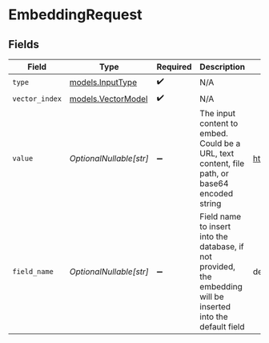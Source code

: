 # EmbeddingRequest


## Fields

| Field                                                                                                          | Type                                                                                                           | Required                                                                                                       | Description                                                                                                    | Example                                                                                                        |
| -------------------------------------------------------------------------------------------------------------- | -------------------------------------------------------------------------------------------------------------- | -------------------------------------------------------------------------------------------------------------- | -------------------------------------------------------------------------------------------------------------- | -------------------------------------------------------------------------------------------------------------- |
| `type`                                                                                                         | [models.InputType](../models/inputtype.md)                                                                     | :heavy_check_mark:                                                                                             | N/A                                                                                                            |                                                                                                                |
| `vector_index`                                                                                                 | [models.VectorModel](../models/vectormodel.md)                                                                 | :heavy_check_mark:                                                                                             | N/A                                                                                                            |                                                                                                                |
| `value`                                                                                                        | *OptionalNullable[str]*                                                                                        | :heavy_minus_sign:                                                                                             | The input content to embed. Could be a URL, text content, file path, or base64 encoded string                  | https://example.com/image.jpg                                                                                  |
| `field_name`                                                                                                   | *OptionalNullable[str]*                                                                                        | :heavy_minus_sign:                                                                                             | Field name to insert into the database, if not provided, the embedding will be inserted into the default field | description                                                                                                    |